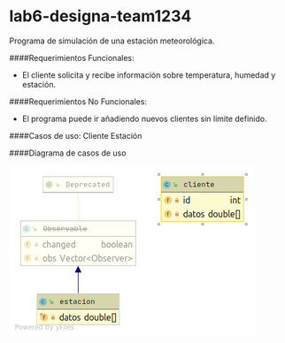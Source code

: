 # lab6-designa-team1234
Programa de simulación de una estación meteorológica.

####Requerimientos Funcionales:
- El cliente solicita y recibe información sobre temperatura, humedad y estación.

####Requerimientos No Funcionales:
- El programa puede ir añadiendo nuevos clientes sin límite definido.  

####Casos de uso:
Cliente
Estación

####Diagrama de casos de uso

![Diagrama](/cliente.png)




